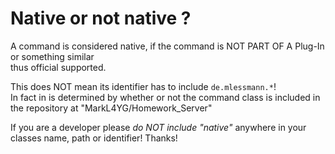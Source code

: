 # Native or not native ?  
A command is considered native, if the command is NOT PART OF A Plug-In or something similar  
thus official supported.  
  
This does NOT mean its identifier has to include ```de.mlessmann.*```!  
In fact in is determined by whether or not the command class is included in the repository at "MarkL4YG/Homework_Server"  
  
If you are a developer please _do NOT include "native"_ anywhere in your classes name, path or identifier! Thanks!  
  
